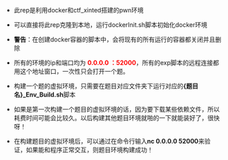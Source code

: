 - 此rep是利用docker和ctf_xinted搭建的pwn环境

- 可以直接将此rep克隆到本地，运行dockerInit.sh脚本初始化docker环境

- **警告**：在创建docker容器的脚本中，会将现有的所有运行的容器都关闭并且删除

- 所有的环境的ip和端口均为 <font color='red'>**0.0.0.0 ：52000**</font>，所有的exp脚本的远程连接都用这个地址窗口，一次性只会打开一个题。

- 构建一个题的虚拟环境，只需要在题目对应文件夹下运行对应的<b>{题目名}_Env_Build.sh</b>脚本

- 如果是第一次构建一个题目的虚拟环境的话，因为要下载某些依赖文件，所以耗费时间可能会比较久。以后构建其他题目环境就啪的一下就能装好了，很快呀！

- 在构建题目的虚拟环境后，可以通过在命令行输入<b>nc 0.0.0.0 52000</b>来验证，如果能和程序正常交互，则题目环境构建成功！
